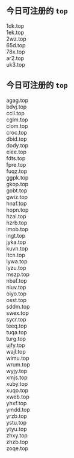 
## 今日可注册的 `top`
>
1dk.top   
1ek.top   
2wz.top   
65d.top   
78x.top   
ar2.top   
uk3.top   


## 今日可注册的 `top`
>
agag.top   
bdvj.top   
ccll.top   
cglm.top   
clom.top   
croc.top   
dbid.top   
dody.top   
eiee.top   
fdts.top   
fpre.top   
fuqz.top   
ggpk.top   
gkop.top   
gobt.top   
gwiz.top   
hnaf.top   
hopn.top   
hzai.top   
hzrb.top   
imob.top   
ingt.top   
jyka.top   
kuvn.top   
ltcn.top   
lywa.top   
lyzu.top   
mszp.top   
nbaf.top   
niuv.top   
oiyo.top   
osst.top   
sddm.top   
swex.top   
sycr.top   
teeq.top   
tuqa.top   
turg.top   
ujfy.top   
wajl.top   
wimu.top   
wrum.top   
wyjy.top   
xmjs.top   
xuby.top   
xuqo.top   
xweb.top   
yhxf.top   
ymdd.top   
yrzb.top   
ystu.top   
ytyu.top   
zhxy.top   
zhzb.top   
zoqe.top   

